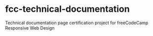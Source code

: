 # fcc-technical-documentation
Technical documentation page certification project for freeCodeCamp Responsive Web Design
